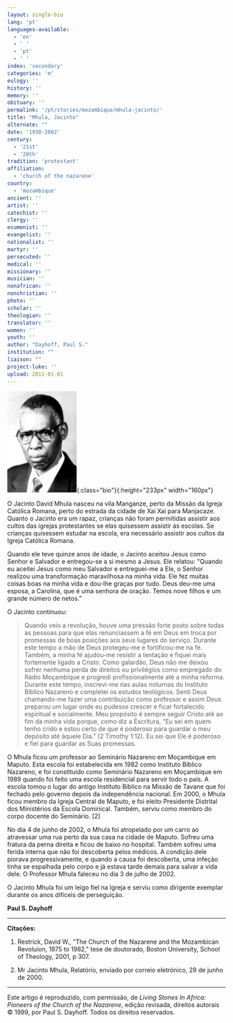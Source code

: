 ```yaml
---
layout: single-bio
lang: 'pt'
languages-available:
  - 'en'
  - ' '
  - 'pt'
  - ' '
index: 'secondary'
categories: 'm'
eulogy: ''
history: ''
memory: ''
obituary: ''
permalink: '/pt/stories/mozambique/mhula-jacinto/'
title: "Mhula, Jacinto"
alternate: ""
date: '1930-2002'
century:
  - '21st'
  - '20th'
tradition: 'protestant'
affiliation:
  - 'church of the nazarene'
country:
  - 'mozambique'
ancient: ''
artist: ''
catechist: ''
clergy: ''
ecumenist: ''
evangelist: ''
nationalist: ''
martyr: ''
persecuted: ''
medical: ''
missionary: ''
musician: ''
nonafrican: ''
nonchristian: ''
photo: ''
scholar: ''
theologian: ''
translator: ''
women: ''
youth: ''
author: "Dayhoff, Paul S."
institution: ""
liaison: ""
project-luke: ''
upload: 2011-01-01
---
```


![image](/images/bio-pics/mozambique/mhula-jacinto/Jacinto-Mhula.jpg){:class="bio"}{:height="233px" width="160px"}

O Jacinto David Mhula nasceu na vila Manganze, perto da Missão da Igreja Católica Romana, perto do estrada da cidade de Xai Xai para Manjacaze. Quanto o Jacinto era um rapaz, crianças não foram permitidas assistir aos cultos das igrejas protestantes se elas quisessem assistir às escolas. Se crianças quisessem estudar na escola, era necessário assistir aos cultos da Igreja Católica Romana.

Quando ele teve quinze anos de idade, o Jacinto aceitou Jesus como Senhor e Salvador e entregou-se a si mesmo a Jesus. Ele relatou: "Quando eu aceitei Jesus como meu Salvador e entreguei-me a Ele, o Senhor realizou uma transformação maravilhosa na minha vida. Ele fez muitas coisas boas na minha vida e dou-lhe graças por tudo. Deus deu-me uma esposa, a Carolina, que é uma senhora de oração. Temos nove filhos e um grande número de netos.”

O Jacinto continuou:
> Quando veio a revolução, houve uma pressão forte posto sobre todas as pessoas para que elas renunciassem a fé em Deus em troca por promessas de boas posições aos seus lugares do serviço. Durante este tempo a mão de Deus protegeu-me e fortificou-me na fé. Também, a minha fé ajudou-me resistir a tentação e fiquei mais fortemente ligado a Cristo. Como galardão, Deus não me deixou sofrer nenhuma perda de direitos ou privilégios como empregado do Rádio Moçambique e progredi profissionalmente até a minha reforma. Durante este tempo, inscrevi-me nas aulas noturnas do Instituto Bíblico Nazareno e completei os estudos teológicos. Senti Deus chamando-me fazer uma contribuição como professor e assim Deus preparou um lugar onde eu pudesse crescer e ficar fortalecido espiritual e socialmente. Meu propósito é sempre seguir Cristo até ao fim da minha vida porque, como diz a Escritura, “Eu sei em quem tenho crido e estou certo de que é poderoso para guardar o meu depósito até àquele Dia." (2 Timothy 1:12). Eu sei que Ele é poderoso e fiel para guardar as Suas promessas.

O Mhula ficou um professor ao Seminário Nazareno em Moçambique em Maputo. Esta escola foi estabelecida em 1982 como Instituto Bíblico Nazareno, e foi constituído como Seminário Nazareno em Moçambique em 1989 quando foi feito uma escola residencial para servir todo o país. A escola tomou o lugar do antigo Instituto Bíblico na Missão de Tavane que foi fechado pelo governo depois da independência nacional. Em 2000, o Mhula ficou membro da Igreja Central de Maputo, e foi eleito Presidente Distrital dos Ministérios da Escola Dominical. Também, serviu como membro do corpo docente do Seminário. [2]

No dia 4 de junho de 2002, o Mhula foi atropelado por um carro ao atravessar uma rua perto da sua casa na cidade de Maputo. Sofreu uma fratura da perna direita e ficou de baixo no hospital. Também sofreu uma ferida interna que não foi descoberta pelos médicos. A condição dele piorava progressivamente, e quando a causa foi descoberta, uma infeção tinha se espalhada pelo corpo e já estava tarde demais para salvar a vida dele. O Professor Mhula faleceu no dia 3 de julho de 2002.

O Jacinto Mhula foi um leigo fiel na Igreja e serviu como dirigente exemplar durante os anos difíceis de perseguição.

**Paul S. Dayhoff**

---

**Citações:**

1. Restrick, David W., "The Church of the Nazarene and the Mozambican Revoluion, 1975 to 1982," tese de doutorado, Boston University, School of Theology, 2001, p 307.

2. Mr Jacinto Mhula, Relatório, enviado por correio eletrónico, 29 de junho de 2000.

---

Este artigo é reproduzido, com permissão, de *Living Stones In Africa: Pioneers of the Church of the Nazarene*, edição revisada, direitos autorais © 1999, por Paul S. Dayhoff. Todos os direitos reservados.